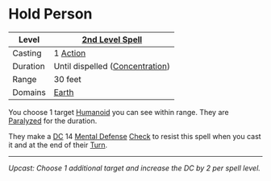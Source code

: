 # Hold Person

| Level    | [2nd Level Spell](2nd%20Level%20Spells.md)                            |
| -------- | --------------------------------------------------------------------- |
| Casting  | 1 [Action](../../../../Game%20Procedures/Core%20Procedures/Action.md) |
| Duration | Until dispelled ([Concentration](../../Concentration.md))             |
| Range    | 30 feet                                                               |
| Domains  | [Earth](../../Spell%20Domains/Earth.md)                               |

You choose 1 target [Humanoid](../../../../Resources%20for%20GMs/Creatures/Creature%20Types/Humanoid.md) you can see within range. They are [Paralyzed](../../../../Game%20Procedures/Conditions/Paralyzed.md) for the duration.

They make a [DC](../../../../Game%20Procedures/Core%20Procedures/DC.md) 14 [Mental Defense](../../../../Player%20Characters/Derived%20Statistics/Mental%20Defense.md) [Check](../../../../Game%20Procedures/Core%20Procedures/Check.md) to resist this spell when you cast it and at the end of their [Turn](../../../../Game%20Procedures/Core%20Procedures/Turn.md).

---
*Upcast: Choose 1 additional target and increase the DC by 2 per spell level.*
